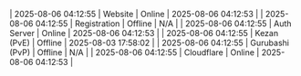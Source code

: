 | 2025-08-06 04:12:55 | Website | Online | 2025-08-06 04:12:53 |
| 2025-08-06 04:12:55 | Registration | Offline | N/A |
| 2025-08-06 04:12:55 | Auth Server | Online | 2025-08-06 04:12:53 |
| 2025-08-06 04:12:55 | Kezan (PvE) | Offline | 2025-08-03 17:58:02 |
| 2025-08-06 04:12:55 | Gurubashi (PvP) | Offline | N/A |
| 2025-08-06 04:12:55 | Cloudflare | Online | 2025-08-06 04:12:53 |
